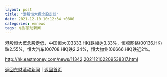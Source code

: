 ```yaml
---
layout: post
title: "港股恒大概念股走低"
date: 2021-12-10 10:12:34 +0800
categories: emnews
tags: 东财滚动新闻
---
```


港股恒大概念股走低，中国恒大(03333.HK)跌幅达3.33%，恒腾网络(00136.HK)跌2.55%，恒大汽车(00708.HK)跌2.24%，恒大物业(06666.HK)跌近2%。

<http://hk.eastmoney.com/news/11342,202112102209538317.html>

[返回东财滚动新闻](//finews.withounder.com/emnews/)｜[返回首页](//finews.withounder.com/)